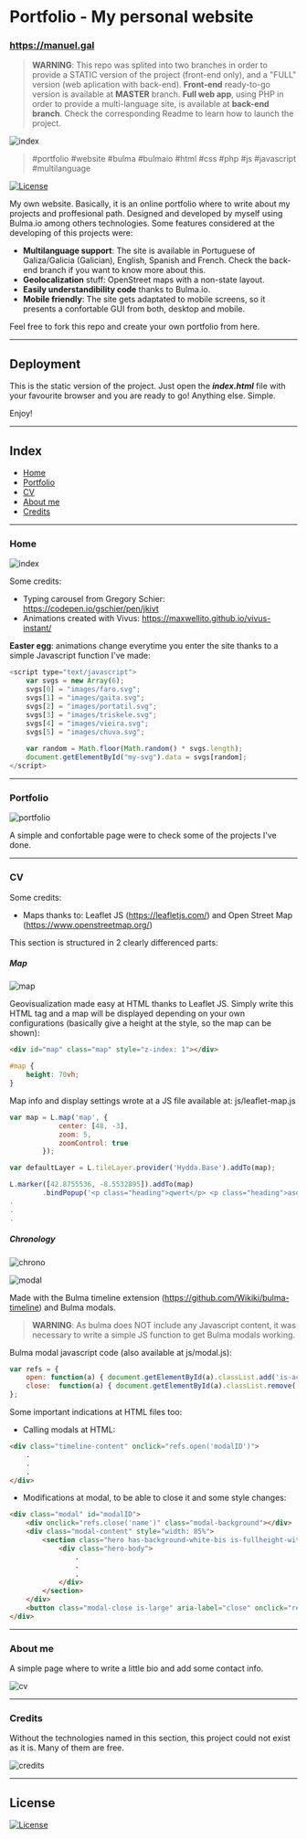 # Portfolio - My personal website

### https://manuel.gal

> **WARNING**: This repo was splited into two branches in order to provide a STATIC version of the project (front-end only), and a "FULL" version (web aplication with back-end).
**Front-end** ready-to-go version is available at **MASTER** branch.
**Full web app**, using PHP in order to provide a multi-language site, is available at **back-end branch**.
Check the corresponding Readme to learn how to launch the project.

![index](images/readme/index.PNG)

> #portfolio #website #bulma #bulmaio #html #css #php #js #javascript #multilanguage

[![License](http://img.shields.io/:license-mit-blue.svg?style=flat-square)](http://badges.mit-license.org)

My own website. Basically, it is an online portfolio where to write about my projects and proffesional path. Designed and developed by myself using Bulma.io among others technologies. Some features considered at the developing of this projects were:

- **Multilanguage support**: The site is available in Portuguese of Galiza/Galicia (Galician), English, Spanish and French. Check the back-end branch if you want to know more about this.
- **Geolocalization** stuff: OpenStreet maps with a non-state layout.
- **Easily understandibility code** thanks to Bulma.io.
- **Mobile friendly**: The site gets adaptated to mobile screens, so it presents a confortable GUI from both, desktop and mobile.

Feel free to fork this repo and create your own portfolio from here.

---

## Deployment

This is the static version of the project. Just open the **_index.html_** file with your favourite browser and you are ready to go! Anything else. Simple.

Enjoy!

------

##  Index

- [Home](#home)
- [Portfolio](#portfolio)
- [CV](#cv)
- [About me](#about-me)
- [Credits](#credits)  

---

### Home

![index](images/readme/index.PNG)

Some credits:
- Typing carousel from Gregory Schier: https://codepen.io/gschier/pen/jkivt
- Animations created with Vivus: https://maxwellito.github.io/vivus-instant/

**Easter egg**: animations change everytime you enter the site thanks to a simple Javascript function I've made:
```javascript
<script type="text/javascript">  
	var svgs = new Array(6);  
	svgs[0] = "images/faro.svg";
	svgs[1] = "images/gaita.svg";  
	svgs[2] = "images/portatil.svg";
	svgs[3] = "images/triskele.svg";
	svgs[4] = "images/vieira.svg";
	svgs[5] = "images/chuva.svg";
	
	var random = Math.floor(Math.random() * svgs.length);
	document.getElementById("my-svg").data = svgs[random];
</script> 
```

---

### Portfolio

![portfolio](images/readme/portfolio.PNG)

A simple and confortable page were to check some of the projects I've done.

---

### CV

Some credits:
- Maps thanks to: Leaflet JS (https://leafletjs.com/) and Open Street Map (https://www.openstreetmap.org/)

This section is structured in 2 clearly differenced parts:

##### Map

![map](images/readme/map.PNG)

Geovisualization made easy at HTML thanks to Leaflet JS. Simply write this HTML tag and a map will be displayed depending on your own configurations (basically give a height at the style, so the map can be shown):

```html
<div id="map" class="map" style="z-index: 1"></div>
```

```css
#map {
    height: 70vh;
}
```

Map info and display settings wrote at a JS file available at: js/leaflet-map.js

```javascript
var map = L.map('map', {
			center: [48, -3],
			zoom: 5,
			zoomControl: true
		});

var defaultLayer = L.tileLayer.provider('Hydda.Base').addTo(map);

L.marker([42.8755536, -8.5532895]).addTo(map)
		.bindPopup('<p class="heading">qwert</p> <p class="heading">asdf</p> <b> <p>Content</p>');
.
.
.
```

##### Chronology

![chrono](images/readme/chrono.PNG)

![modal](images/readme/modal.PNG)

Made with the Bulma timeline extension (https://github.com/Wikiki/bulma-timeline) and Bulma modals.

> **WARNING**: As bulma does NOT include any Javascript content, it was necessary to write a simple JS function to get Bulma modals working.

Bulma modal javascript code (also available at js/modal.js):

```javascript
var refs = {
    open: function(a) { document.getElementById(a).classList.add('is-active');  },
    close:  function(a) { document.getElementById(a).classList.remove('is-active');   }
};
```



Some important indications at HTML files too:

- Calling modals at HTML:

```html
<div class="timeline-content" onclick="refs.open('modalID')">
    .
    .
    .
</div>
```

- Modifications at modal, to be able to close it and some style changes:

```html
<div class="modal" id="modalID">
    <div onclick="refs.close('name')" class="modal-background"></div>
    <div class="modal-content" style="width: 85%">
        <section class="hero has-background-white-bis is-fullheight-with-navbar">
            <div class="hero-body">
                .
                .
                .
            </div>
        </section>
    </div>
    <button class="modal-close is-large" aria-label="close" onclick="refs.close('modalID')"></button>
</div>
```

---

### About me

A simple page where to write a little bio and add some contact info.

![cv](images/readme/cv.PNG)

---

### Credits

Without the technologies named in this section, this project could not exist as it is. Many of them are free.

![credits](images/readme/credits.PNG)

---

## License

[![License](http://img.shields.io/:license-mit-blue.svg?style=flat-square)](http://badges.mit-license.org)